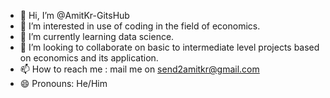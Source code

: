 - 👋 Hi, I’m @AmitKr-GitsHub
- 👀 I’m interested in use of coding in the field of economics.
- 🌱 I’m currently learning data science.
- 💞️ I’m looking to collaborate on basic to intermediate level projects based on economics and its application.
- 📫 How to reach me :  mail me on send2amitkr@gmail.com
- 😄 Pronouns: He/Him

<!---
AmitKr-GitsHub/AmitKr-GitsHub is a ✨ special ✨ repository because its `README.md` (this file) appears on your GitHub profile.
You can click the Preview link to take a look at your changes.
--->

